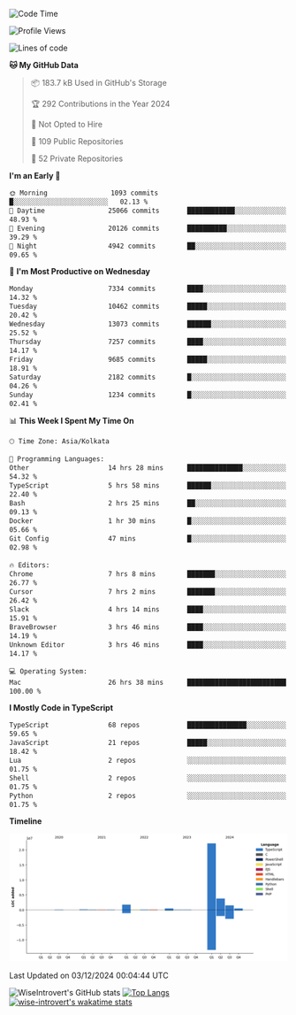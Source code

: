 <!--START_SECTION:waka-->
![Code Time](http://img.shields.io/badge/Code%20Time-1%2C914%20hrs%201%20min-blue)

![Profile Views](http://img.shields.io/badge/Profile%20Views-0-blue)

![Lines of code](https://img.shields.io/badge/From%20Hello%20World%20I%27ve%20Written-30.8%20million%20lines%20of%20code-blue)

**🐱 My GitHub Data** 

> 📦 183.7 kB Used in GitHub's Storage 
 > 
> 🏆 292 Contributions in the Year 2024
 > 
> 🚫 Not Opted to Hire
 > 
> 📜 109 Public Repositories 
 > 
> 🔑 52 Private Repositories 
 > 
**I'm an Early 🐤** 

```text
🌞 Morning                1093 commits        █░░░░░░░░░░░░░░░░░░░░░░░░   02.13 % 
🌆 Daytime                25066 commits       ████████████░░░░░░░░░░░░░   48.93 % 
🌃 Evening                20126 commits       ██████████░░░░░░░░░░░░░░░   39.29 % 
🌙 Night                  4942 commits        ██░░░░░░░░░░░░░░░░░░░░░░░   09.65 % 
```
📅 **I'm Most Productive on Wednesday** 

```text
Monday                   7334 commits        ████░░░░░░░░░░░░░░░░░░░░░   14.32 % 
Tuesday                  10462 commits       █████░░░░░░░░░░░░░░░░░░░░   20.42 % 
Wednesday                13073 commits       ██████░░░░░░░░░░░░░░░░░░░   25.52 % 
Thursday                 7257 commits        ████░░░░░░░░░░░░░░░░░░░░░   14.17 % 
Friday                   9685 commits        █████░░░░░░░░░░░░░░░░░░░░   18.91 % 
Saturday                 2182 commits        █░░░░░░░░░░░░░░░░░░░░░░░░   04.26 % 
Sunday                   1234 commits        █░░░░░░░░░░░░░░░░░░░░░░░░   02.41 % 
```


📊 **This Week I Spent My Time On** 

```text
🕑︎ Time Zone: Asia/Kolkata

💬 Programming Languages: 
Other                    14 hrs 28 mins      ██████████████░░░░░░░░░░░   54.32 % 
TypeScript               5 hrs 58 mins       ██████░░░░░░░░░░░░░░░░░░░   22.40 % 
Bash                     2 hrs 25 mins       ██░░░░░░░░░░░░░░░░░░░░░░░   09.13 % 
Docker                   1 hr 30 mins        █░░░░░░░░░░░░░░░░░░░░░░░░   05.66 % 
Git Config               47 mins             █░░░░░░░░░░░░░░░░░░░░░░░░   02.98 % 

🔥 Editors: 
Chrome                   7 hrs 8 mins        ███████░░░░░░░░░░░░░░░░░░   26.77 % 
Cursor                   7 hrs 2 mins        ███████░░░░░░░░░░░░░░░░░░   26.42 % 
Slack                    4 hrs 14 mins       ████░░░░░░░░░░░░░░░░░░░░░   15.91 % 
BraveBrowser             3 hrs 46 mins       ████░░░░░░░░░░░░░░░░░░░░░   14.19 % 
Unknown Editor           3 hrs 46 mins       ████░░░░░░░░░░░░░░░░░░░░░   14.17 % 

💻 Operating System: 
Mac                      26 hrs 38 mins      █████████████████████████   100.00 % 
```

**I Mostly Code in TypeScript** 

```text
TypeScript               68 repos            ███████████████░░░░░░░░░░   59.65 % 
JavaScript               21 repos            █████░░░░░░░░░░░░░░░░░░░░   18.42 % 
Lua                      2 repos             ░░░░░░░░░░░░░░░░░░░░░░░░░   01.75 % 
Shell                    2 repos             ░░░░░░░░░░░░░░░░░░░░░░░░░   01.75 % 
Python                   2 repos             ░░░░░░░░░░░░░░░░░░░░░░░░░   01.75 % 
```



**Timeline**

![Lines of Code chart](https://raw.githubusercontent.com/wise-introvert/wise-introvert/master/assets/bar_graph.png)


 Last Updated on 03/12/2024 00:04:44 UTC
<!--END_SECTION:waka-->

![WiseIntrovert's GitHub stats](https://github-readme-stats.vercel.app/api?username=wise-introvert&count_private=true&show_icons=true)
[![Top Langs](https://github-readme-stats.vercel.app/api/top-langs/?username=wise-introvert&langs_count=10)](https://github.com/anuraghazra/github-readme-stats)
[![wise-introvert's wakatime stats](https://github-readme-stats.vercel.app/api/wakatime?username=wiseintrovert)](https://github.com/anuraghazra/github-readme-stats)
